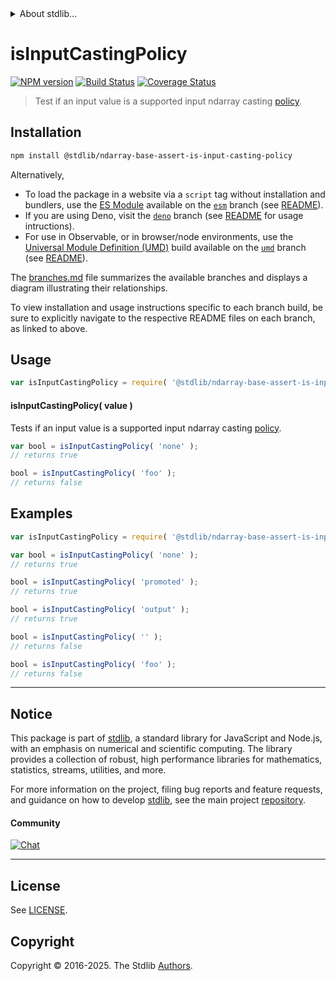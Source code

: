 <!--

@license Apache-2.0

Copyright (c) 2025 The Stdlib Authors.

Licensed under the Apache License, Version 2.0 (the "License");
you may not use this file except in compliance with the License.
You may obtain a copy of the License at

   http://www.apache.org/licenses/LICENSE-2.0

Unless required by applicable law or agreed to in writing, software
distributed under the License is distributed on an "AS IS" BASIS,
WITHOUT WARRANTIES OR CONDITIONS OF ANY KIND, either express or implied.
See the License for the specific language governing permissions and
limitations under the License.

-->


<details>
  <summary>
    About stdlib...
  </summary>
  <p>We believe in a future in which the web is a preferred environment for numerical computation. To help realize this future, we've built stdlib. stdlib is a standard library, with an emphasis on numerical and scientific computation, written in JavaScript (and C) for execution in browsers and in Node.js.</p>
  <p>The library is fully decomposable, being architected in such a way that you can swap out and mix and match APIs and functionality to cater to your exact preferences and use cases.</p>
  <p>When you use stdlib, you can be absolutely certain that you are using the most thorough, rigorous, well-written, studied, documented, tested, measured, and high-quality code out there.</p>
  <p>To join us in bringing numerical computing to the web, get started by checking us out on <a href="https://github.com/stdlib-js/stdlib">GitHub</a>, and please consider <a href="https://opencollective.com/stdlib">financially supporting stdlib</a>. We greatly appreciate your continued support!</p>
</details>

# isInputCastingPolicy

[![NPM version][npm-image]][npm-url] [![Build Status][test-image]][test-url] [![Coverage Status][coverage-image]][coverage-url] <!-- [![dependencies][dependencies-image]][dependencies-url] -->

> Test if an input value is a supported input ndarray casting [policy][@stdlib/ndarray/input-casting-policies].

<!-- Section to include introductory text. Make sure to keep an empty line after the intro `section` element and another before the `/section` close. -->

<section class="intro">

</section>

<!-- /.intro -->

<!-- Package usage documentation. -->

<section class="installation">

## Installation

```bash
npm install @stdlib/ndarray-base-assert-is-input-casting-policy
```

Alternatively,

-   To load the package in a website via a `script` tag without installation and bundlers, use the [ES Module][es-module] available on the [`esm`][esm-url] branch (see [README][esm-readme]).
-   If you are using Deno, visit the [`deno`][deno-url] branch (see [README][deno-readme] for usage intructions).
-   For use in Observable, or in browser/node environments, use the [Universal Module Definition (UMD)][umd] build available on the [`umd`][umd-url] branch (see [README][umd-readme]).

The [branches.md][branches-url] file summarizes the available branches and displays a diagram illustrating their relationships.

To view installation and usage instructions specific to each branch build, be sure to explicitly navigate to the respective README files on each branch, as linked to above.

</section>

<section class="usage">

## Usage

```javascript
var isInputCastingPolicy = require( '@stdlib/ndarray-base-assert-is-input-casting-policy' );
```

#### isInputCastingPolicy( value )

Tests if an input value is a supported input ndarray casting [policy][@stdlib/ndarray/input-casting-policies].

```javascript
var bool = isInputCastingPolicy( 'none' );
// returns true

bool = isInputCastingPolicy( 'foo' );
// returns false
```

</section>

<!-- /.usage -->

<!-- Package usage notes. Make sure to keep an empty line after the `section` element and another before the `/section` close. -->

<section class="notes">

</section>

<!-- /.notes -->

<!-- Package usage examples. -->

<section class="examples">

## Examples

<!-- eslint no-undef: "error" -->

```javascript
var isInputCastingPolicy = require( '@stdlib/ndarray-base-assert-is-input-casting-policy' );

var bool = isInputCastingPolicy( 'none' );
// returns true

bool = isInputCastingPolicy( 'promoted' );
// returns true

bool = isInputCastingPolicy( 'output' );
// returns true

bool = isInputCastingPolicy( '' );
// returns false

bool = isInputCastingPolicy( 'foo' );
// returns false
```

</section>

<!-- /.examples -->

<!-- Section to include cited references. If references are included, add a horizontal rule *before* the section. Make sure to keep an empty line after the `section` element and another before the `/section` close. -->

<section class="references">

</section>

<!-- /.references -->

<!-- Section for related `stdlib` packages. Do not manually edit this section, as it is automatically populated. -->

<section class="related">

</section>

<!-- /.related -->

<!-- Section for all links. Make sure to keep an empty line after the `section` element and another before the `/section` close. -->


<section class="main-repo" >

* * *

## Notice

This package is part of [stdlib][stdlib], a standard library for JavaScript and Node.js, with an emphasis on numerical and scientific computing. The library provides a collection of robust, high performance libraries for mathematics, statistics, streams, utilities, and more.

For more information on the project, filing bug reports and feature requests, and guidance on how to develop [stdlib][stdlib], see the main project [repository][stdlib].

#### Community

[![Chat][chat-image]][chat-url]

---

## License

See [LICENSE][stdlib-license].


## Copyright

Copyright &copy; 2016-2025. The Stdlib [Authors][stdlib-authors].

</section>

<!-- /.stdlib -->

<!-- Section for all links. Make sure to keep an empty line after the `section` element and another before the `/section` close. -->

<section class="links">

[npm-image]: http://img.shields.io/npm/v/@stdlib/ndarray-base-assert-is-input-casting-policy.svg
[npm-url]: https://npmjs.org/package/@stdlib/ndarray-base-assert-is-input-casting-policy

[test-image]: https://github.com/stdlib-js/ndarray-base-assert-is-input-casting-policy/actions/workflows/test.yml/badge.svg?branch=main
[test-url]: https://github.com/stdlib-js/ndarray-base-assert-is-input-casting-policy/actions/workflows/test.yml?query=branch:main

[coverage-image]: https://img.shields.io/codecov/c/github/stdlib-js/ndarray-base-assert-is-input-casting-policy/main.svg
[coverage-url]: https://codecov.io/github/stdlib-js/ndarray-base-assert-is-input-casting-policy?branch=main

<!--

[dependencies-image]: https://img.shields.io/david/stdlib-js/ndarray-base-assert-is-input-casting-policy.svg
[dependencies-url]: https://david-dm.org/stdlib-js/ndarray-base-assert-is-input-casting-policy/main

-->

[chat-image]: https://img.shields.io/gitter/room/stdlib-js/stdlib.svg
[chat-url]: https://app.gitter.im/#/room/#stdlib-js_stdlib:gitter.im

[stdlib]: https://github.com/stdlib-js/stdlib

[stdlib-authors]: https://github.com/stdlib-js/stdlib/graphs/contributors

[umd]: https://github.com/umdjs/umd
[es-module]: https://developer.mozilla.org/en-US/docs/Web/JavaScript/Guide/Modules

[deno-url]: https://github.com/stdlib-js/ndarray-base-assert-is-input-casting-policy/tree/deno
[deno-readme]: https://github.com/stdlib-js/ndarray-base-assert-is-input-casting-policy/blob/deno/README.md
[umd-url]: https://github.com/stdlib-js/ndarray-base-assert-is-input-casting-policy/tree/umd
[umd-readme]: https://github.com/stdlib-js/ndarray-base-assert-is-input-casting-policy/blob/umd/README.md
[esm-url]: https://github.com/stdlib-js/ndarray-base-assert-is-input-casting-policy/tree/esm
[esm-readme]: https://github.com/stdlib-js/ndarray-base-assert-is-input-casting-policy/blob/esm/README.md
[branches-url]: https://github.com/stdlib-js/ndarray-base-assert-is-input-casting-policy/blob/main/branches.md

[stdlib-license]: https://raw.githubusercontent.com/stdlib-js/ndarray-base-assert-is-input-casting-policy/main/LICENSE

[@stdlib/ndarray/input-casting-policies]: https://github.com/stdlib-js/ndarray-input-casting-policies

</section>

<!-- /.links -->
